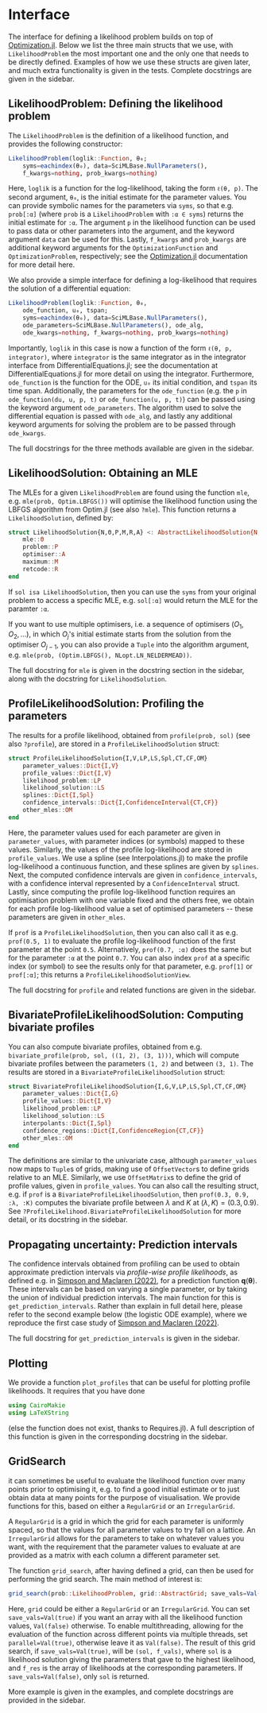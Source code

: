 # Interface

The interface for defining a likelihood problem builds on top of [Optimization.jl](https://github.com/SciML/Optimization.jl). Below we list the three main structs that we use, with `LikelihoodProblem` the most important one and the only one that needs to be directly defined. Examples of how we use these structs are given later, and much extra functionality is given in the tests. Complete docstrings are given in the sidebar.

## LikelihoodProblem: Defining the likelihood problem

The `LikelihoodProblem` is the definition of a likelihood function, and provides the following constructor:

```julia
LikelihoodProblem(loglik::Function, θ₀;
    syms=eachindex(θ₀), data=SciMLBase.NullParameters(),
    f_kwargs=nothing, prob_kwargs=nothing)
```

Here, `loglik` is a function for the log-likelihood, taking the form `ℓ(θ, p)`. The second argument, `θ₀`, is the initial estimate for the parameter values. You can provide symbolic names for the parameters via `syms`, so that e.g. `prob[:α]` (where `prob` is a `LikelihoodProblem` with `:α ∈ syms`) returns the initial estimate for `:α`. The argument `p` in the likelihood function can be used to pass data or other parameters into the argument, and the keyword argument `data` can be used for this. Lastly, `f_kwargs` and `prob_kwargs` are additional keyword arguments for the `OptimizationFunction` and `OptimizationProblem`, respectively; see the [Optimization.jl](https://github.com/SciML/Optimization.jl) documentation for more detail here.

We also provide a simple interface for defining a log-likelihood that requires the solution of a differential equation:

```julia 
LikelihoodProblem(loglik::Function, θ₀,
    ode_function, u₀, tspan;
    syms=eachindex(θ₀), data=SciMLBase.NullParameters(),
    ode_parameters=SciMLBase.NullParameters(), ode_alg,
    ode_kwargs=nothing, f_kwargs=nothing, prob_kwargs=nothing)
```

Importantly, `loglik` in this case is now a function of the form `ℓ(θ, p, integrator)`, where `integrator` is the same integrator as in the integrator interface from DifferentialEquations.jl; see the documentation at DifferentialEquations.jl for more detail on using the integrator. Furthermore, `ode_function` is the function for the ODE, `u₀` its initial condition, and `tspan` its time span. Additionally, the parameters for the `ode_function` (e.g. the `p` in `ode_function(du, u, p, t)` or `ode_function(u, p, t)`) can be passed using the keyword argument `ode_parameters`. The algorithm used to solve the differential equation is passed with `ode_alg`, and lastly any additional keyword arguments for solving the problem are to be passed through `ode_kwargs`. 

The full docstrings for the three methods available are given in the sidebar.

## LikelihoodSolution: Obtaining an MLE

The MLEs for a given `LikelihoodProblem` are found using the function `mle`, e.g. `mle(prob, Optim.LBFGS())` will optimise the likelihood function using the LBFGS algorithm from Optim.jl (see also `?mle`). This function returns a `LikelihoodSolution`, defined by:

```julia
struct LikelihoodSolution{N,Θ,P,M,R,A} <: AbstractLikelihoodSolution{N,P}
    mle::Θ
    problem::P
    optimiser::A
    maximum::M
    retcode::R
end
```

If `sol isa LikelihoodSolution`, then you can use the `syms` from your original problem to access a specific MLE, e.g. `sol[:α]` would return the MLE for the paramter `:α`.

If you want to use multiple optimisers, i.e. a sequence of optimisers $(O_1, O_2, \ldots)$, in which $O_j$'s initial estimate starts from the solution from the optimiser $O_{j-1}$, you can also provide a `Tuple` into the algorithm argument, e.g. `mle(prob, (Optim.LBFGS(), NLopt.LN_NELDERMEAD))`.

The full docstring for `mle` is given in the docstring section in the sidebar, along with the docstring for `LikelihoodSolution`.

## ProfileLikelihoodSolution: Profiling the parameters 

The results for a profile likelihood, obtained from `profile(prob, sol)` (see also `?profile`), are stored in a `ProfileLikelihoodSolution` struct:

```julia
struct ProfileLikelihoodSolution{I,V,LP,LS,Spl,CT,CF,OM}
    parameter_values::Dict{I,V}
    profile_values::Dict{I,V}
    likelihood_problem::LP
    likelihood_solution::LS
    splines::Dict{I,Spl}
    confidence_intervals::Dict{I,ConfidenceInterval{CT,CF}}
    other_mles::OM
end
```

Here, the parameter values used for each parameter are given in `parameter_values`, with parameter indices (or symbols) mapped to these values. Similarly, the values of the profile log-likelihood are stored in `profile_values`. We use a spline (see Interpolations.jl) to make the profile log-likelihood a continuous function, and these splines are given by `splines`. Next, the computed confidence intervals are given in `confidence_intervals`, with a confidence interval represented by a `ConfidenceInterval` struct. Lastly, since computing the profile log-likelihood function requires an optimisation problem with one variable fixed and the others free, we obtain for each profile log-likelihood value a set of optimised parameters -- these parameters are given in `other_mles`.

If `prof` is a `ProfileLikelihoodSolution`, then you can also call it as e.g. `prof(0.5, 1)` to evaluate the profile log-likelihood function of the first parameter at the point `0.5`. Alternatively, `prof(0.7, :α)` does the same but for the parameter `:α` at the point `0.7`. You can also index `prof` at a specific index (or symbol) to see the results only for that parameter, e.g. `prof[1]` or `prof[:α]`; this returns a `ProfileLikelihoodSolutionView`.

The full docstring for `profile` and related functions are given in the sidebar.

## BivariateProfileLikelihoodSolution: Computing bivariate profiles 

You can also compute bivariate profiles, obtained from e.g. `bivariate_profile(prob, sol, ((1, 2), (3, 1)))`, which will compute bivariate profiles between the parameters `(1, 2)` and between `(3, 1)`. The results are stored in a `BivariateProfileLikelihoodSolution` struct: 

```julia 
struct BivariateProfileLikelihoodSolution{I,G,V,LP,LS,Spl,CT,CF,OM}
    parameter_values::Dict{I,G}
    profile_values::Dict{I,V}
    likelihood_problem::LP
    likelihood_solution::LS
    interpolants::Dict{I,Spl}
    confidence_regions::Dict{I,ConfidenceRegion{CT,CF}}
    other_mles::OM
end
```

The definitions are similar to the univariate case, although `parameter_values` now maps to `Tuple`s of grids, making use of `OffsetVector`s to define grids relative to an MLE. Similarly, we use `OffsetMatrix`s to define the grid of profile values, given in `profile_values`. You can also call the resulting struct, e.g. if `prof` is a `BivariateProfileLikelihoodSolution`, then `prof(0.3, 0.9, :λ, :K)` computes the bivariate profile between $\lambda$ and $K$ at $(\lambda,K)=(0.3,0.9)$. See `?ProfileLikelihood.BivariateProfileLikelihoodSolution` for more detail, or its docstring in the sidebar. 

## Propagating uncertainty: Prediction intervals 

The confidence intervals obtained from profiling can be used to obtain approximate prediction intervals via *profile-wise profile likelihoods*, as defined e.g. in [Simpson and Maclaren (2022)](https://doi.org/10.1101/2022.12.14.520367), for a prediction function $\boldsymbol q(\boldsymbol\theta)$. These intervals can be based on varying a single parameter, or by taking the union of individual prediction intervals. The main function for this is `get_prediction_intervals`. Rather than explain in full detail here, please refer to the second example below (the logistic ODE example), where we reproduce the first case study of [Simpson and Maclaren (2022)](https://doi.org/10.1101/2022.12.14.520367).

The full docstring for `get_prediction_intervals` is given in the sidebar.

## Plotting 

We provide a function `plot_profiles` that can be useful for plotting profile likelihoods. It requires that you have done 

```julia
using CairoMakie
using LaTeXString 
```

(else the function does not exist, thanks to Requires.jl). A full description of this function is given in the corresponding docstring in the sidebar.

## GridSearch

it can sometimes be useful to evaluate the likelihood function over many points prior to optimising it, e.g. to find a good initial estimate or to just obtain data at many points for the purpose of visualisation. We provide functions for this, based on either a `RegularGrid` or an `IrregularGrid`.

A `RegularGrid` is a grid in which the grid for each parameter is uniformly spaced, so that the values for all parameter values to try fall on a lattice. An `IrregularGrid` allows for the parameters to take on whatever values you want, with the requirement that the parameter values to evaluate at are provided as a matrix with each column a different parameter set.

The function `grid_search`, after having defined a grid, can then be used for performing the grid search. The main method of interest is:

```julia
grid_search(prob::LikelihoodProblem, grid::AbstractGrid; save_vals=Val(false), parallel=Val(false))
```

Here, `grid` could be either a `RegularGrid` or an `IrregularGrid`. You can set `save_vals=Val(true)` if you want an array with all the likelihood function values, `Val(false)` otherwise. To enable multithreading, allowing for the evaluation of the function across different points via multiple threads, set `parallel=Val(true)`, otherwise leave it as `Val(false)`. The result of this grid search, if `save_vals=Val(true)`, will be `(sol, f_vals)`, where `sol` is a likelihood solution giving the parameters that gave to the highest likelihood, and `f_res` is the array of likelihoods at the corresponding parameters. If `save_vals=Val(false)`, only `sol` is returned.

More example is given in the examples, and complete docstrings are provided in the sidebar.
